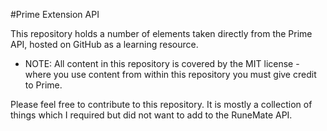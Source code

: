 #Prime Extension API

This repository holds a number of elements taken directly from the Prime API, hosted on GitHub as a learning resource.

- NOTE: All content in this repository is covered by the MIT license - where you use content from within this repository you must give credit to Prime.

Please feel free to contribute to this repository. It is mostly a collection of things which I required but did not want to add to the RuneMate API.